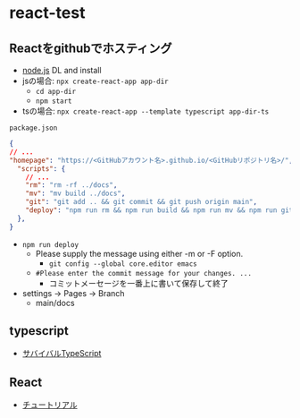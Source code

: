 # react-test

## Reactをgithubでホスティング
- [node.js](https://nodejs.org/en/) DL and install
- jsの場合: `npx create-react-app app-dir`
	- `cd app-dir`
	- `npm start`
- tsの場合: `npx create-react-app --template typescript app-dir-ts`


`package.json`
```json
{
// ...
"homepage": "https://<GitHubアカウント名>.github.io/<GitHubリポジトリ名>/",
  "scripts": {
    // ...
    "rm": "rm -rf ../docs",
    "mv": "mv build ../docs",
    "git": "git add .. && git commit && git push origin main",
    "deploy": "npm run rm && npm run build && npm run mv && npm run git"
  },
}
```

- `npm run deploy`
	- Please supply the message using either -m or -F option.
		- `git config --global core.editor emacs`
	- `#Please enter the commit message for your changes. ...`
		- コミットメーセージを一番上に書いて保存して終了
- settings → Pages → Branch
	- main/docs


## typescript
- [サバイバルTypeScript](https://typescriptbook.jp/)

## React
- [チュートリアル](https://ja.reactjs.org/tutorial/tutorial.html)

